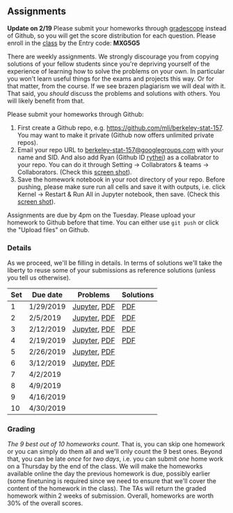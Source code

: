 ## Assignments

**Update on 2/19** Please submit your homeworks through
  [gradescope](http://gradescope.com/) instead of Github, so you will get the
  score distribution for each question. Please enroll in the
  [class](https://www.gradescope.com/courses/42432) by the Entry code: **MXG5G5**

There are weekly assignments. We strongly discourage you from copying solutions
of your fellow students since you're depriving yourself of the experience of
learning how to solve the problems on your own. In particular you won't learn
useful things for the exams and projects this way. Or for that matter, from the
course. If we see brazen plagiarism we will deal with it. That said, you
*should* discuss the problems and solutions with others. You will likely benefit
from that.

Please submit your homeworks through Github:

1. First create a Github repo,
e.g. https://github.com/mli/berkeley-stat-157. You may want to make it private
(Github now offers unlimited private repos).
2. Email your repo URL to berkeley-stat-157@googlegroups.com with your name and
   SID. And also add Ryan (Github ID [rythei](https://github.com/rythei)) as a
   collabrator to your repo. You can do it through Setting -> Collabrators &
   teams -> Collaborators. (Check this [screen shot](https://raw.githubusercontent.com/d2l-ai/berkeley-stat-157/master/media/collabrator.png)).
3. Save the homework notebook in your root directory of your repo. Before
   pushing, please make sure run all cells and save it with outputs, i.e. click
   Kernel -> Restart & Run All in Jupyter notebook, then save. (Check this
   [screen shot](https://raw.githubusercontent.com/d2l-ai/berkeley-stat-157/master/media/run-all.png)).

Assignments are due by 4pm on the Tuesday. Please upload your homework to Github
before that time. You can either use `git push` or click the "Upload files" on
Github.


### Details

As we proceed, we'll be filling in details. In terms of solutions we'll take the
liberty to reuse some of your submissions as reference solutions (unless you
tell us otherwise).

| Set | Due date  | Problems | Solutions |
|-----|-----------|----------|-----------|
| 1   | 1/29/2019 | [Jupyter](homeworks/homework1.ipynb), [PDF](homeworks/homework1.pdf) | [PDF](homeworks/homework1_solutions.pdf)|
| 2   | 2/5/2019  | [Jupyter](homeworks/homework2.ipynb), [PDF](homeworks/homework2.pdf) | [PDF](homeworks/homework2_solution.pdf)|
| 3   | 2/12/2019 | [Jupyter](homeworks/homework3.ipynb), [PDF](homeworks/homework3.pdf)| [PDF](homeworks/homework3_solutions.pdf) |
| 4   | 2/19/2019 | [Jupyter](homeworks/homework4.ipynb), [PDF](homeworks/homework4.pdf)| [PDF](homeworks/homework4_top.pdf) |
| 5   | 2/26/2019 | [Jupyter](homeworks/homework5.ipynb), [PDF](homeworks/homework5.pdf)| |
| 6   | 3/12/2019 | [Jupyter](homeworks/homework6.ipynb), [PDF](homeworks/homework6.pdf)| |
| 7   | 4/2/2019  | | |
| 8   | 4/9/2019  | | |
| 9   | 4/16/2019 | | |
| 10  | 4/30/2019 | | |

### Grading

*The 9 best out of 10 homeworks count*. That is, you can skip one homework or you can simply do them all and we'll only count the 9 best ones. Beyond that, you can be late *once* for *two days*, i.e. you can submit *one* home work on a Thursday by the end of the class. We will make the homeworks available online the day the previous homework is due, possibly earlier (some finetuning is required since we need to ensure that we'll cover the content of the homework in the class). The TAs will return the graded homework within 2 weeks of submission. Overall, homeworks are worth 30% of the overall scores.
